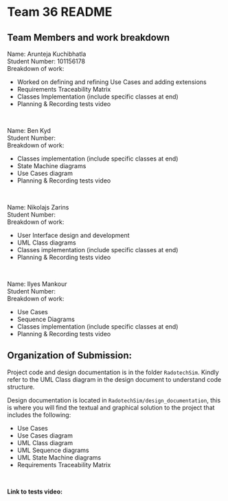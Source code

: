 # Team 36 README

## Team Members and work breakdown
Name: Arunteja Kuchibhatla  
Student Number: 101156178  
Breakdown of work: 
- Worked on defining and refining Use Cases and adding extensions 
- Requirements Traceability Matrix 
- Classes Implementation (include specific classes at end)
- Planning & Recording tests video

<br>

Name: Ben Kyd  
Student Number:  
Breakdown of work: 
- Classes implementation (include specific classes at end)
- State Machine diagrams 
- Use Cases diagram 
- Planning & Recording tests video

<br>

Name: Nikolajs Zarins   
Student Number:  
Breakdown of work: 
- User Interface design and development
- UML Class diagrams
- Classes implementation (include specific classes at end)
- Planning & Recording tests video

<br>

Name: Ilyes Mankour   
Student Number:  
Breakdown of work: 
- Use Cases 
- Sequence Diagrams 
- Classes implementation (include specific classes at end)
- Planning & Recording tests video


## Organization of Submission:
Project code and design documentation is in the folder `RadotechSim`. Kindly refer to the UML Class diagram in the design document to understand code structure.

Design documentation is located in `RadotechSim/design_documentation`, this is where you will find the textual and graphical solution to the project that includes the following: 

- Use Cases
- Use Cases diagram
- UML Class diagram
- UML Sequence diagrams
- UML State Machine diagrams
- Requirements Traceability Matrix
  
<br>


**Link to tests video:** 

